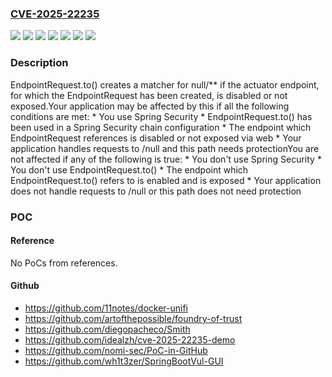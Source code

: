 ### [CVE-2025-22235](https://cve.mitre.org/cgi-bin/cvename.cgi?name=CVE-2025-22235)
![](https://img.shields.io/static/v1?label=Product&message=Spring%20Boot&color=blue)
![](https://img.shields.io/static/v1?label=Version&message=2.7.x%20&color=brightgreen)
![](https://img.shields.io/static/v1?label=Version&message=3.1.x%20&color=brightgreen)
![](https://img.shields.io/static/v1?label=Version&message=3.2.x%20&color=brightgreen)
![](https://img.shields.io/static/v1?label=Version&message=3.3.x%20&color=brightgreen)
![](https://img.shields.io/static/v1?label=Version&message=3.4.x%20&color=brightgreen)
![](https://img.shields.io/static/v1?label=Vulnerability&message=CWE-20%20Improper%20Input%20Validation&color=brightgreen)

### Description

EndpointRequest.to() creates a matcher for null/** if the actuator endpoint, for which the EndpointRequest has been created, is disabled or not exposed.Your application may be affected by this if all the following conditions are met:  *  You use Spring Security  *  EndpointRequest.to() has been used in a Spring Security chain configuration  *  The endpoint which EndpointRequest references is disabled or not exposed via web  *  Your application handles requests to /null and this path needs protectionYou are not affected if any of the following is true:  *  You don't use Spring Security  *  You don't use EndpointRequest.to()  *  The endpoint which EndpointRequest.to() refers to is enabled and is exposed  *  Your application does not handle requests to /null or this path does not need protection

### POC

#### Reference
No PoCs from references.

#### Github
- https://github.com/11notes/docker-unifi
- https://github.com/artofthepossible/foundry-of-trust
- https://github.com/diegopacheco/Smith
- https://github.com/idealzh/cve-2025-22235-demo
- https://github.com/nomi-sec/PoC-in-GitHub
- https://github.com/wh1t3zer/SpringBootVul-GUI


